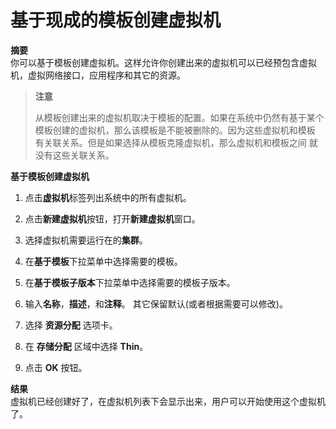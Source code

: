 # 基于现成的模板创建虚拟机

**摘要**<br/>
你可以基于模板创建虚拟机。这样允许你创建出来的虚拟机可以已经预包含虚拟机，虚拟网络接口，应用程序和其它的资源。


> **注意**
>
> 从模板创建出来的虚拟机取决于模板的配置。如果在系统中仍然有基于某个
> 模板创建的虚拟机，那么该模板是不能被删除的。因为这些虚拟机和模板
> 有关联关系。但是如果选择从模板克隆虚拟机，那么虚拟机和模板之间
> 就没有这些关联关系。


**基于模板创建虚拟机**

1. 点击**虚拟机**标签列出系统中的所有虚拟机。

2. 点击**新建虚拟机**按钮，打开**新建虚拟机**窗口。

3. 选择虚拟机需要运行在的**集群**。

4. 在**基于模板**下拉菜单中选择需要的模板。

5. 在**基于模板子版本**下拉菜单中选择需要的模板子版本。

6. 输入**名称**，**描述**，和**注释**。 其它保留默认(或者根据需要可以修改)。

7. 选择 **资源分配** 选项卡。

8. 在 **存储分配** 区域中选择 **Thin**。

9. 点击 **OK** 按钮。


**结果**<br/>
虚拟机已经创建好了，在虚拟机列表下会显示出来，用户可以开始使用这个虚拟机了。

